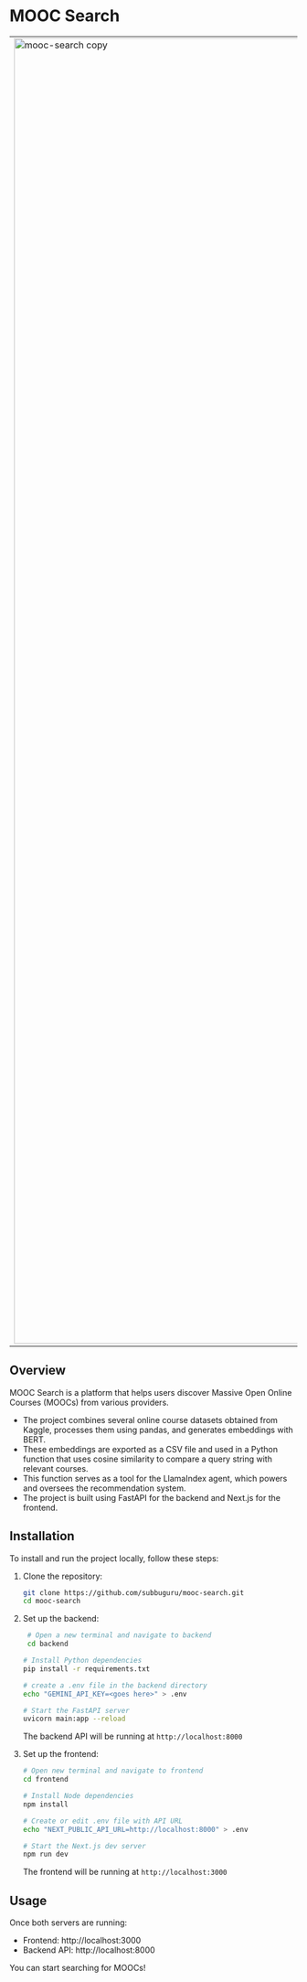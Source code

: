 # MOOC Search

<table>
  <tr>
    <td><img width="2284" alt="mooc-search copy" src="https://github.com/user-attachments/assets/330c865f-aa34-473a-8005-43a2e22e3ca5" /></td>
    <td><img width="2233" alt="image" src="https://github.com/user-attachments/assets/f185faa4-4b54-432e-bde2-533ea0e98210" /></td>
  </tr>
</table>



## Overview

MOOC Search is a platform that helps users discover Massive Open Online Courses (MOOCs) from various providers.

- The project combines several online course datasets obtained from Kaggle, processes them using pandas, and generates embeddings with BERT.
- These embeddings are exported as a CSV file and used in a Python function that uses cosine similarity to compare a query string with relevant courses.
- This function serves as a tool for the LlamaIndex agent, which powers and oversees the recommendation system.
- The project is built using FastAPI for the backend and Next.js for the frontend.

## Installation

To install and run the project locally, follow these steps:

1. Clone the repository:

   ```bash
   git clone https://github.com/subbuguru/mooc-search.git
   cd mooc-search
   ```

2. Set up the backend:

   ```bash
    # Open a new terminal and navigate to backend
    cd backend

   # Install Python dependencies
   pip install -r requirements.txt

   # create a .env file in the backend directory
   echo "GEMINI_API_KEY=<goes here>" > .env

   # Start the FastAPI server
   uvicorn main:app --reload
   ```

   The backend API will be running at `http://localhost:8000`

3. Set up the frontend:

   ```bash
   # Open new terminal and navigate to frontend
   cd frontend

   # Install Node dependencies
   npm install

   # Create or edit .env file with API URL
   echo "NEXT_PUBLIC_API_URL=http://localhost:8000" > .env

   # Start the Next.js dev server
   npm run dev
   ```

   The frontend will be running at `http://localhost:3000`

## Usage

Once both servers are running:

- Frontend: http://localhost:3000
- Backend API: http://localhost:8000

You can start searching for MOOCs!
